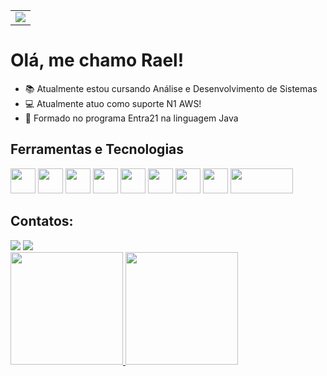 <div align="center">
  <table>
      <td><img src="https://miro.medium.com/v2/resize:fit:640/format:webp/1*Q5_t-R0xRs07wW1Kf8rCSw.gif"></td>
  </table>
</div> 

# Olá, me chamo Rael!

- 📚 Atualmente estou cursando Análise e Desenvolvimento de Sistemas
- 💻 Atualmente atuo como suporte N1 AWS!
- 📂 Formado no programa Entra21 na linguagem Java

## Ferramentas e Tecnologias

<div> 
<img loading="lazy" src="https://cdn.jsdelivr.net/gh/devicons/devicon/icons/java/java-original-wordmark.svg" width="40" height="40"/>
<img loading="lazy" src="https://cdn.jsdelivr.net/gh/devicons/devicon/icons/mysql/mysql-original-wordmark.svg" width="40" height="40"/>
<img loading="lazy" src="https://cdn.jsdelivr.net/gh/devicons/devicon/icons/html5/html5-original-wordmark.svg" width="40" height="40"/>
<img loading="lazy" src="https://cdn.jsdelivr.net/gh/devicons/devicon/icons/css3/css3-original-wordmark.svg" width="40" height="40"/>
<img loading="lazy" src="https://cdn.jsdelivr.net/gh/devicons/devicon/icons/javascript/javascript-original.svg" width="40" height="40"/>
<img loading="lazy" src="https://cdn.jsdelivr.net/gh/devicons/devicon/icons/bootstrap/bootstrap-original.svg" width="40" height="40"/>
<img loading="lazy" src="https://cdn.jsdelivr.net/gh/devicons/devicon/icons/spring/spring-original-wordmark.svg" width="40" height="40"/>
<img loading="lazy" src="https://user-images.githubusercontent.com/7853266/44114706-9c72dd08-9fd1-11e8-8d9d-6d9d651c75ad.png" width="40" height="40"/>
<img loading="lazy" src="https://upload.wikimedia.org/wikipedia/commons/thumb/c/ca/MariaDB_colour_logo.svg/2560px-MariaDB_colour_logo.svg.png" width="100" height="40"/> 
</div>

## Contatos:

<div>
<a href = "mailto:schwartzraelh@gmail.com"><img loading="lazy" src="https://img.shields.io/badge/Gmail-D14836?style=for-the-badge&logo=gmail&logoColor=white" target="_blank"></a>
<a href="https://www.linkedin.com/in/rael-henrique-schwartz-5589bb208/" target="_blank"><img loading="lazy" src="https://img.shields.io/badge/-LinkedIn-%230077B5?style=for-the-badge&logo=linkedin&logoColor=white" target="_blank"></a>   
</div>       

<div>
<a href="https://github.com/Raelhs">
<img loading="lazy" height="180em" src="https://github-readme-stats.vercel.app/api/top-langs/?username=Raelhs&layout=compact&langs_count=7&theme=dracula"/>
<img loading="lazy" height="180em" src="https://github-readme-stats.vercel.app/api?username=Raelhs&show_icons=true&theme=dracula&include_all_commits=true&count_private=true"/>
</div>


          

